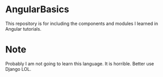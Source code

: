 # AngularBasics
This repository is for including the components and modules I learned in Angular tutorials. 

# Note 
Probably I am not going to learn this language. It is horrible. Better use Django LOL. 
